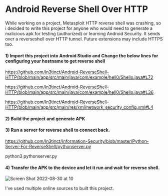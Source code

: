# Android Reverse Shell Over HTTP
While working on a project, Metasploit HTTP reverse shell was crashing, so i decided to write this project for anyone who would need to generate a malicious apk for testing (authorized) or learning Android Security. It sends over a reverseshell over HTTP tunnel. Future extensions may include HTTPS too.

#### 1) Import this project into Android Studio and Change the below lines for configuring your hostname to get reverse shell
 
 https://github.com/In3tinct/Android-ReverseShell-HTTP/blob/main/app/src/main/java/com/example/hell0/Shello.java#L72

 https://github.com/In3tinct/Android-ReverseShell-HTTP/blob/main/app/src/main/java/com/example/hell0/Shello.java#L36

 https://github.com/In3tinct/Android-ReverseShell-HTTP/blob/main/app/src/main/res/xml/network_security_config.xml#L4

#### 2) Build the project and generate APK

#### 3) Run a server for reverse shell to connect back.
https://github.com/In3tinct/Information-Security/blob/master/Python-Server-For-ReverseShell/pythonserver.py

python3 pythonserver.py

#### 4) Transfer the APK to the device and let it run and wait for reverse shell.

![Screen Shot 2022-08-30 at 10](https://user-images.githubusercontent.com/18059590/187598627-a6835a6e-c8b3-40b7-a5eb-62aa3459b46a.png)

I've used multiple online sources to built this project.


